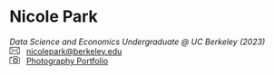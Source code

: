 # Nicole Park
_Data Science and Economics Undergraduate @ UC Berkeley (2023)_   
<img src="Mail_240px.png" alt="emailicon" width="18" height="13"/> &nbsp; nicolepark@berkeley.edu  
<img src="Camera-3_240px.png" alt="emailicon" width="18" height="14"/> &nbsp; [Photography Portfolio](https://vsco.co/nicoolpark/gallery)  
